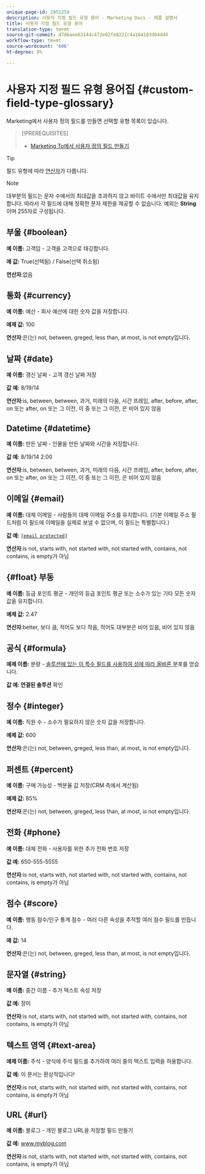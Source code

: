 ```yaml
---
unique-page-id: 2951259
description: 사용자 지정 필드 유형 용어 - Marketing Docs - 제품 설명서
title: 사용자 지정 필드 유형 용어
translation-type: tm+mt
source-git-commit: d7d6aee63144c472e02fe0221c4a164183d04dd4
workflow-type: tm+mt
source-wordcount: '606'
ht-degree: 0%

---
```



# 사용자 지정 필드 유형 용어집 {#custom-field-type-glossary}

Marketing에서 사용자 정의 필드를 만들면 선택할 유형 목록이 있습니다.

>[!PREREQUISITES]
>
>* [Marketing To에서 사용자 정의 필드 만들기](create-a-custom-field-in-marketo.md)

>



>[!TIP]
>
>필드 유형에 따라 [연산자](https://docs.marketo.com/display/public/DOCS/Smart+List+Filter+Operators+Glossary)가 다릅니다.

>[!NOTE]
>
>대부분의 필드는 문자 수에서의 최대값을 초과하지 않고 바이트 수에서만 최대값을 유지합니다. 따라서 각 필드에 대해 정확한 문자 제한을 제공할 수 없습니다. 예외는 **String**&#x200B;이며 255자로 구성됩니다.

## 부울 {#boolean}

**예 이름:** 고객임 - 고객을 고객으로 태깅합니다.

**예 값:** True(선택됨) / False(선택 취소됨)

**연산자**:없음

## 통화 {#currency}

**예 이름:** 예산 - 회사 예산에 대한 숫자 값을 저장합니다.

**예제 값:** 100

**연산자**:은(는) not, between, greged, less than, at most, is not empty입니다.

## 날짜 {#date}

**예 이름:** 갱신 날짜 - 고객 갱신 날짜 저장

**값 예:** 8/19/14

**연산자**:is, between, between, 과거, 미래의 다음, 시간 프레임, after, before, after, on 또는 after, on 또는 그 이전, 이 중 또는 그 이전, 은 비어 있지 않음

## Datetime {#datetime}

**예 이름:** 만든 날짜 - 인물을 만든 날짜와 시간을 저장합니다.

**값 예:** 8/19/14 2:00

**연산자**:is, between, between, 과거, 미래의 다음, 시간 프레임, after, before, after, on 또는 after, on 또는 그 이전, 이 중 또는 그 이전, 은 비어 있지 않음

## 이메일 {#email}

**예 이름:** 대체 이메일 - 사람들의 대체 이메일 주소를 유지합니다. (기본 이메일 주소 필드처럼 이 필드에 이메일을 실제로 보낼 수 없으며, 이 필드는 특별합니다.)

**값 예:** [`[email protected]`](http://docs.marketo.com/cdn-cgi/l/email-protection#335d525e5673505c5e43525d4a1d505c5e)

**연산자**:is not, starts with, not started with, not started with, contains, not contains, is empty가 아님

## {#float} 부동

**예 이름:** 등급 포인트 평균 - 개인의 등급 포인트 평균 또는 소수가 있는 기타 모든 숫자 값을 유지합니다.

**예제 값:** 2.47

**연산자**:better, 보다 큼, 적어도 보다 작음, 적어도 대부분은 비어 있음, 비어 있지 않음

## 공식 {#formula}

**예제 이름:** 분량 -  [솔루션에 있는 이 특수 필드를 사용하여 성에 따라 올바른 ](create-and-use-a-concatenated-string-formula-field.md) 분포를 얻습니다.

**값 예: 연결된 솔루션** 확인

## 정수 {#integer}

**예 이름:** 직원 수 - 소수가 필요하지 않은 숫자 값을 저장합니다.

**예제 값:** 600

**연산자**:은(는) not, between, greged, less than, at most, is not empty입니다.

## 퍼센트 {#percent}

**예 이름:** 구매 가능성 - 백분율 값 저장(CRM 측에서 계산됨)

**예제 값:** 85%

**연산자**:은(는) not, between, greged, less than, at most, is not empty입니다.

## 전화 {#phone}

**예 이름:** 대체 전화 - 사용자를 위한 추가 전화 번호 저장

**값 예:** 650-555-5555

**연산자**:is not, starts with, not started with, not started with, contains, not contains, is empty가 아님

## 점수 {#score}

**예 이름:** 행동 점수/인구 통계 점수 - 여러 다른 속성을 추적할 여러 점수 필드를 만듭니다.

**예 값:** 14

**연산자**:은(는) not, between, greged, less than, at most, is not empty입니다.

## 문자열 {#string}

**예 이름:** 중간 이름 - 추가 텍스트 속성 저장

**값 예:** 장미

**연산자**:is not, starts with, not started with, not started with, contains, not contains, is empty가 아님

## 텍스트 영역 {#text-area}

**예제 이름:** 주석 - 양식에 주석 필드를 추가하여 여러 줄의 텍스트 입력을 허용합니다.

**값 예:** 이 문서는 환상적입니다!

**연산자**:is not, starts with, not started with, not started with, contains, not contains, is empty가 아님

## URL {#url}

**예 이름:** 블로그 - 개인 블로그 URL을 저장할 필드 만들기

**값 예:** www.myblog.com

**연산자**:is not, starts with, not started with, not started with, contains, not contains, is empty가 아님
